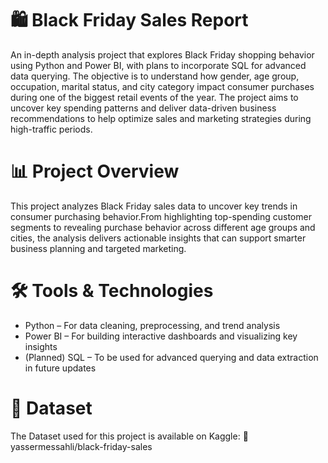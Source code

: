 # 🛍️ Black Friday Sales Report 
An in-depth analysis project that explores Black Friday shopping behavior using Python and Power BI, with plans to incorporate SQL for advanced data querying. The objective is to understand how gender, age group, occupation, marital status, and city category impact consumer purchases during one of the biggest retail events of the year. The project aims to uncover key spending patterns and deliver data-driven business recommendations to help optimize sales and marketing strategies during high-traffic periods.
# 📊 Project Overview
This project analyzes Black Friday sales data to uncover key trends in consumer purchasing behavior.From highlighting top-spending customer segments to revealing purchase behavior across different age groups and cities, the analysis delivers actionable insights that can support smarter business planning and targeted marketing.
# 🛠️ Tools & Technologies
* Python – For data cleaning, preprocessing, and trend analysis
* Power BI – For building interactive dashboards and visualizing key insights
* (Planned) SQL – To be used for advanced querying and data extraction in future updates
# 🔗 Dataset
The Dataset used for this project is available on Kaggle:
📎yassermessahli/black-friday-sales

